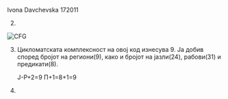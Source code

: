 Ivona Davchevska 172011

2.
 ![CFG](https://user-images.githubusercontent.com/100225792/168696375-3bf7cc51-cf21-497b-a59c-fb21268a5851.png)

3. Цикломатската комплексност на овој код изнесува 9. Ја добив според бројот на региони(9), како и бројот на јазли(24), рабови(31) и предикати(8).

   Ј-Р+2=9
   П+1=8+1=9
   
4.
   
